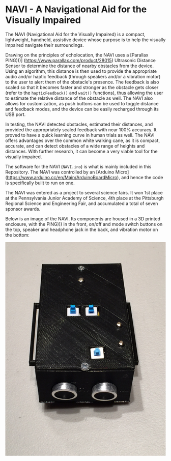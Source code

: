 # NAVI - A Navigational Aid for the Visually Impaired
The NAVI (Navigational Aid for the Visually Impaired) is a compact, lightweight, handheld, assistive device whose purpose is to help the visually impaired navigate their surroundings.

Drawing on the principles of echolocation, the NAVI uses a [Parallax PING)))] (https://www.parallax.com/product/28015) Ultrasonic Distance Sensor to determine the distance of nearby obstacles from the device. Using an algorithm, this distance is then used to provide the appropriate audio and/or haptic feedback (through speakers and/or a vibration motor) to the user to alert them of the obstacle's presence. The feedback is also scaled so that it becomes faster and stronger as the obstacle gets closer (refer to the `hapticFeedback()` and `wait()` functions), thus allowing the user to estimate the relative distance of the obstacle as well. The NAVI also allows for customization, as push buttons can be used to toggle distance and feedback modes, and the device can be easily recharged through its USB port.

In testing, the NAVI detected obstacles, estimated their distances, and provided the appropriately scaled feedback with near 100% accuracy. It proved to have a quick learning curve in human trials as well. The NAVI offers advantages over the common white walking cane, as it is compact, accurate, and can detect obstacles of a wide range of heights and distances. With further research, it can become a very viable tool for the visually impaired.

The software for the NAVI (`NAVI.ino`) is what is mainly included in this Repository. The NAVI was controlled by an [Arduino Micro] (https://www.arduino.cc/en/Main/ArduinoBoardMicro), and hence the code is specifically built to run on one.

The NAVI was entered as a project to several science fairs. It won 1st place at the Pennsylvania Junior Academy of Science, 4th place at the Pittsburgh Regional Science and Engineering Fair, and accumulated a total of seven sponsor awards.

Below is an image of the NAVI. Its components are housed in a 3D printed enclosure, with the PING))) in the front, on/off and mode switch buttons on the top, speaker and headphone jack in the back, and vibration motor on the bottom:

![alt tag](https://github.com/sarthak-n/NAVI/blob/master/img/NAVI.JPG)